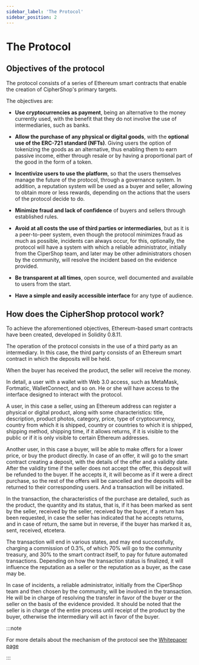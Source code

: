 ```yaml
---
sidebar_label: 'The Protocol'
sidebar_position: 2
---
```


# The Protocol

## Objectives of the protocol

The protocol consists of a series of Ethereum smart contracts that enable the creation of CipherShop's primary targets.

The objectives are:

- **Use cryptocurrencies as payment**, being an alternative to the money currently used, with the benefit that they do not involve the use of intermediaries, such as banks.

- **Allow the purchase of any physical or digital goods**, with the **optional use of the ERC-721 standard (NFTs)**. Giving users the option of tokenizing the goods as an alternative, thus enabling them to earn passive income, either through resale or by having a proportional part of the good in the form of a token.

- **Incentivize users to use the platform**, so that the users themselves manage the future of the protocol, through a governance system. In addition, a reputation system will be used as a buyer and seller, allowing to obtain more or less rewards, depending on the actions that the users of the protocol decide to do.

- **Minimize fraud and lack of confidence** of buyers and sellers through established rules.

- **Avoid at all costs the use of third parties or intermediaries**, but as it is a peer-to-peer system, even though the protocol minimizes fraud as much as possible, incidents can always occur, for this, optionally, the protocol will have a system with which a reliable administrator, initially from the CiperShop team, and later may be other administrators chosen by the community, will resolve the incident based on the evidence provided.

- **Be transparent at all times**, open source, well documented and available to users from the start.

- **Have a simple and easily accessible interface** for any type of audience.

## How does the CipherShop protocol work?

To achieve the aforementioned objectives, Ethereum-based smart contracts have been created, developed in Solidity 0.8.11.

The operation of the protocol consists in the use of a third party as an intermediary. In this case, the third party consists of an Ethereum smart contract in which the deposits will be held. 

When the buyer has received the product, the seller will receive the money.

In detail, a user with a wallet with Web 3.0 access, such as MetaMask, Fortmatic, WalletConnect, and so on. He or she will have access to the interface designed to interact with the protocol.

A user, in this case a seller, using an Ethereum address can register a physical or digital product, along with some characteristics: title, description, product photos, category, price, type of cryptocurrency, country from which it is shipped, country or countries to which it is shipped, shipping method, shipping time, if it allows returns, if it is visible to the public or if it is only visible to certain Ethereum addresses.

Another user, in this case a buyer, will be able to make offers for a lower price, or buy the product directly. In case of an offer, it will go to the smart contract creating a deposit, with the details of the offer and a validity date. After the validity time if the seller does not accept the offer, this deposit will be refunded to the buyer. If he accepts it, it will become as if it were a direct purchase, so the rest of the offers will be cancelled and the deposits will be returned to their corresponding users. And a transaction will be initiated.

In the transaction, the characteristics of the purchase are detailed, such as the product, the quantity and its status, that is, if it has been marked as sent by the seller, received by the seller, received by the buyer, if a return has been requested, in case the seller has indicated that he accepts returns, and in case of return, the same but in reverse, if the buyer has marked it as, sent, received, etcetera.

The transaction will end in various states, and may end successfully, charging a commission of 0.3%, of which 70% will go to the community treasury, and 30% to the smart contract itself, to pay for future automated transactions. Depending on how the transaction status is finalized, it will influence the reputation as a seller or the reputation as a buyer, as the case may be.

In case of incidents, a reliable administrator, initially from the CiperShop team and then chosen by the community, will be involved in the transaction. He will be in charge of resolving the transfer in favor of the buyer or the seller on the basis of the evidence provided. It should be noted that the seller is in charge of the entire process until receipt of the product by the buyer, otherwise the intermediary will act in favor of the buyer.

:::note

For more details about the mechanism of the protocol see the 
[Whitepaper page](/docs/learn/whitepaper)

:::